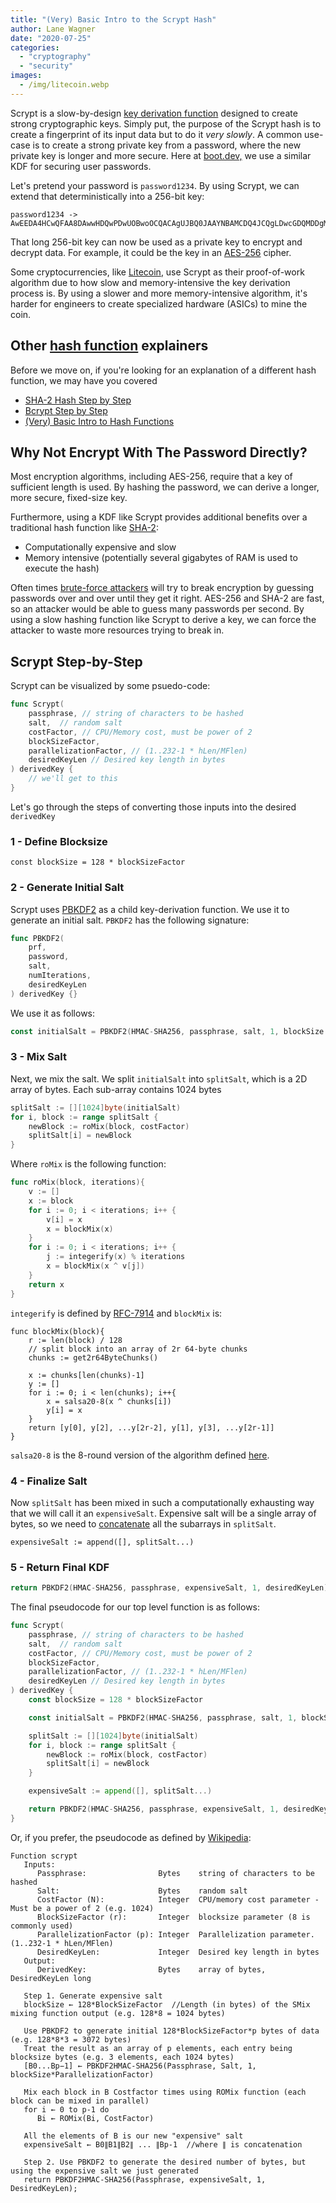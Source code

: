 ```yaml
---
title: "(Very) Basic Intro to the Scrypt Hash"
author: Lane Wagner
date: "2020-07-25"
categories: 
  - "cryptography"
  - "security"
images:
  - /img/litecoin.webp
---
```


Scrypt is a slow-by-design [key derivation function](/cryptography/key-derivation-functions/) designed to create strong cryptographic keys. Simply put, the purpose of the Scrypt hash is to create a fingerprint of its input data but to do it _very slowly_. A common use-case is to create a strong private key from a password, where the new private key is longer and more secure. Here at [boot.dev,](https://boot.dev) we use a similar KDF for securing user passwords.

Let's pretend your password is `password1234`. By using Scrypt, we can extend that deterministically into a 256-bit key:

```
password1234 -> 
AwEEDA4HCwQFAA8DAwwHDQwPDwUOBwoOCQACAgUJBQ0JAAYNBAMCDQ4JCQgLDwcGDQMDDgMKAQsNBAkLAwsACA==
```

That long 256-bit key can now be used as a private key to encrypt and decrypt data. For example, it could be the key in an [AES-256](/cryptography/aes-256-cipher/) cipher.

Some cryptocurrencies, like [Litecoin](https://litecoin.org/), use Scrypt as their proof-of-work algorithm due to how slow and memory-intensive the key derivation process is. By using a slower and more memory-intensive algorithm, it's harder for engineers to create specialized hardware (ASICs) to mine the coin.

## Other [hash function](/cryptography/very-basic-intro-to-hash-functions-sha-256-md-5-etc/) explainers

Before we move on, if you're looking for an explanation of a different hash function, we may have you covered

- [SHA-2 Hash Step by Step](/cryptography/how-sha-2-works-step-by-step-sha-256/)
- [Bcrypt Step by Step](/cryptography/bcrypt-step-by-step/)
- [(Very) Basic Intro to Hash Functions](/cryptography/very-basic-intro-to-hash-functions-sha-256-md-5-etc/)

## Why Not Encrypt With The Password Directly?

Most encryption algorithms, including AES-256, require that a key of sufficient length is used. By hashing the password, we can derive a longer, more secure, fixed-size key.

Furthermore, using a KDF like Scrypt provides additional benefits over a traditional hash function like [SHA-2](/cryptography/how-sha-2-works-step-by-step-sha-256/):

- Computationally expensive and slow
- Memory intensive (potentially several gigabytes of RAM is used to execute the hash)

Often times [brute-force attackers](/security/how-do-brute-force-attackers-know-they-found-the-key/) will try to break encryption by guessing passwords over and over until they get it right. AES-256 and SHA-2 are fast, so an attacker would be able to guess many passwords per second. By using a slow hashing function like Scrypt to derive a key, we can force the attacker to waste more resources trying to break in.

## Scrypt Step-by-Step

Scrypt can be visualized by some psuedo-code:

```go
func Scrypt(
	passphrase, // string of characters to be hashed
	salt,  // random salt
	costFactor, // CPU/Memory cost, must be power of 2
	blockSizeFactor,
	parallelizationFactor, // (1..232-1 * hLen/MFlen)
	desiredKeyLen // Desired key length in bytes
) derivedKey {
	// we'll get to this
}
```

Let's go through the steps of converting those inputs into the desired `derivedKey`

### 1 - Define Blocksize

```
const blockSize = 128 * blockSizeFactor
```

### 2 - Generate Initial Salt

Scrypt uses [PBKDF2](https://en.wikipedia.org/wiki/PBKDF2) as a child key-derivation function. We use it to generate an initial salt. `PBKDF2` has the following signature:

```go
func PBKDF2(
	prf,
	password,
	salt,
	numIterations,
	desiredKeyLen
) derivedKey {}
```

We use it as follows:

```go
const initialSalt = PBKDF2(HMAC-SHA256, passphrase, salt, 1, blockSize * parallelizationFactor)
```

### 3 - Mix Salt

Next, we mix the salt. We split `initialSalt` into `splitSalt`, which is a 2D array of bytes. Each sub-array contains 1024 bytes

```go
splitSalt := [][1024]byte(initialSalt)
for i, block := range splitSalt {
	newBlock := roMix(block, costFactor)
	splitSalt[i] = newBlock
}
```

Where `roMix` is the following function:

```go
func roMix(block, iterations){
	v := []
	x := block
	for i := 0; i < iterations; i++ {
		v[i] = x
		x = blockMix(x)
	}
	for i := 0; i < iterations; i++ {
		j := integerify(x) % iterations
		x = blockMix(x ^ v[j])
	}
	return x
}
```

`integerify` is defined by [RFC-7914](https://tools.ietf.org/html/rfc7914) and `blockMix` is:

```
func blockMix(block){
	r := len(block) / 128
	// split block into an array of 2r 64-byte chunks
	chunks := get2r64ByteChunks()

	x := chunks[len(chunks)-1]
	y := []
	for i := 0; i < len(chunks); i++{
		x = salsa20-8(x ^ chunks[i])
		y[i] = x
	}
	return [y[0], y[2], ...y[2r-2], y[1], y[3], ...y[2r-1]]
}
```

`salsa20-8` is the 8-round version of the algorithm defined [here](https://en.wikipedia.org/wiki/Salsa20).

### 4 - Finalize Salt

Now `splitSalt` has been mixed in such a computationally exhausting way that we will call it an `expensiveSalt`. Expensive salt will be a single array of bytes, so we need to [concatenate](/golang/strings-builder-concatenation-golang/) all the subarrays in `splitSalt`.

```
expensiveSalt := append([], splitSalt...)
```

### 5 - Return Final KDF

```go
return PBKDF2(HMAC-SHA256, passphrase, expensiveSalt, 1, desiredKeyLen)
```

The final pseudocode for our top level function is as follows:

```go
func Scrypt(
	passphrase, // string of characters to be hashed
	salt,  // random salt
	costFactor, // CPU/Memory cost, must be power of 2
	blockSizeFactor,
	parallelizationFactor, // (1..232-1 * hLen/MFlen)
	desiredKeyLen // Desired key length in bytes
) derivedKey {
	const blockSize = 128 * blockSizeFactor

	const initialSalt = PBKDF2(HMAC-SHA256, passphrase, salt, 1, blockSize * parallelizationFactor)

	splitSalt := [][1024]byte(initialSalt)
	for i, block := range splitSalt {
		newBlock := roMix(block, costFactor)
		splitSalt[i] = newBlock
	}

	expensiveSalt := append([], splitSalt...)

	return PBKDF2(HMAC-SHA256, passphrase, expensiveSalt, 1, desiredKeyLen)
}
```

Or, if you prefer, the pseudocode as defined by [Wikipedia](https://en.wikipedia.org/wiki/Scrypt):

```
Function scrypt
   Inputs:
      Passphrase:                Bytes    string of characters to be hashed
      Salt:                      Bytes    random salt
      CostFactor (N):            Integer  CPU/memory cost parameter - Must be a power of 2 (e.g. 1024)
      BlockSizeFactor (r):       Integer  blocksize parameter (8 is commonly used)
      ParallelizationFactor (p): Integer  Parallelization parameter. (1..232-1 * hLen/MFlen)
      DesiredKeyLen:             Integer  Desired key length in bytes
   Output:
      DerivedKey:                Bytes    array of bytes, DesiredKeyLen long

   Step 1. Generate expensive salt
   blockSize ← 128*BlockSizeFactor  //Length (in bytes) of the SMix mixing function output (e.g. 128*8 = 1024 bytes)

   Use PBKDF2 to generate initial 128*BlockSizeFactor*p bytes of data (e.g. 128*8*3 = 3072 bytes)
   Treat the result as an array of p elements, each entry being blocksize bytes (e.g. 3 elements, each 1024 bytes)
   [B0...Bp−1] ← PBKDF2HMAC-SHA256(Passphrase, Salt, 1, blockSize*ParallelizationFactor)

   Mix each block in B Costfactor times using ROMix function (each block can be mixed in parallel)
   for i ← 0 to p-1 do
      Bi ← ROMix(Bi, CostFactor)

   All the elements of B is our new "expensive" salt
   expensiveSalt ← B0∥B1∥B2∥ ... ∥Bp-1  //where ∥ is concatenation
 
   Step 2. Use PBKDF2 to generate the desired number of bytes, but using the expensive salt we just generated
   return PBKDF2HMAC-SHA256(Passphrase, expensiveSalt, 1, DesiredKeyLen);
```
